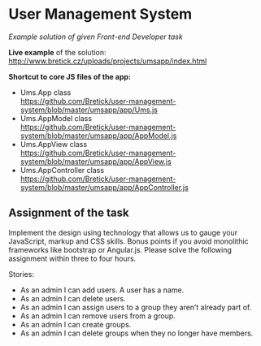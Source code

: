 User Management System
==

*Example solution of given Front-end Developer task*

**Live example** of the solution: http://www.bretick.cz/uploads/projects/umsapp/index.html

**Shortcut to core JS files of the app:**
* Ums.App class<br /> 
https://github.com/Bretick/user-management-system/blob/master/umsapp/app/Ums.js
* Ums.AppModel class<br /> 
https://github.com/Bretick/user-management-system/blob/master/umsapp/app/AppModel.js
* Ums.AppView class<br /> 
https://github.com/Bretick/user-management-system/blob/master/umsapp/app/AppView.js
* Ums.AppController class<br /> 
https://github.com/Bretick/user-management-system/blob/master/umsapp/app/AppController.js


Assignment of the task
--
Implement the design using technology that allows us to gauge your JavaScript, markup and CSS skills. Bonus points if you avoid monolithic frameworks like bootstrap or Angular.js. Please solve the following assignment within three to four hours.

Stories:
* As an admin I can add users. A user has a name.
* As an admin I can delete users.
* As an admin I can assign users to a group they aren’t already part of.
* As an admin I can remove users from a group.
* As an admin I can create groups.
* As an admin I can delete groups when they no longer have members.


